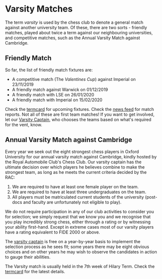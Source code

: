 # Varsity Matches

The term *varsity* is used by the chess club to denote a general match against another university team. Of these, there are two sorts - friendly matches, played about twice a term against our neighbouring universities, and competitive matches, such as the Annual Varsity Match against Cambridge.

## Friendly Match

So far, the list of friendly match fixtures are:
- A competitive match (The *Valentines Cup*) against Imperial on 23/11/2019
- A friendly match against Warwick on 01/12/2019
- A friendly match with LSE on 26/01/2020
- A friendly match with Imperial on 15/02/2020

Check the [termcard](/termcard?all=false&events-tournaments-and-matches) for upcoming fixtures.
Check the [news feed](/curr_news) for match reports.
Not all of these are first team matches! If you want to get involved, let our [Varsity Captain](/committee), who chooses the teams based on what's required for the vent, know.

## Annual Varsity Match against Cambridge

Every year we seek out the eight strongest chess players in Oxford University for our annual varsity match against Cambridge, kindly hosted by the Royal Automobile Club's Chess Club. Our varsity captain has the ultimate decision over which players he believes combine to make the strongest team, as long as he meets the current criteria decided by the RAC:

1.  We are required to have at least one female player on the team.
2.  We are required to have at least three undergraduates on the team.
3.  All players must be matriculated current students of the university (post-docs and faculty are unfortunately not eligible to play).

We do not require participation in any of our club activities to consider you for selection; we simply request that we know you and we recognise that you play incredibly strong chess, either through a rating or by witnessing your ability first-hand. Except in extreme cases most of our varsity players have a rating equivalent to FIDE 2000 or above.

The [varsity captain](/committee) is free on a year-by-year basis to implement the selection process as he sees fit; some years there may be eight obvious choices and on other years he may wish to observe the candidates in action to gauge their abilities.

The Varsity match is usually held in the 7th week of Hilary Term. Check the [termcard](/termcard?all=false&events-tournaments-and-matches) for the latest details.